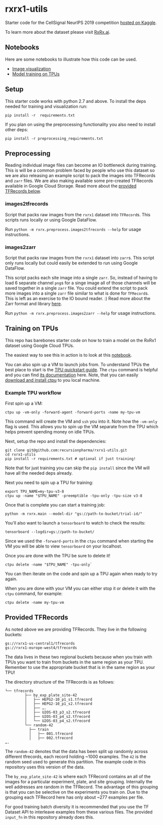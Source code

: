 # rxrx1-utils

Starter code for the CellSignal NeurIPS 2019 competition [hosted on Kaggle](https://www.kaggle.com/c/recursion-cellular-image-classification).

To learn more about the dataset please visit [RxRx.ai](http://rxrx.ai).

## Notebooks

Here are some notebooks to illustrate how this code can be used.

 * [Image visualization][vis-notebook]
 * [Model training on TPUs][training-notebook]
 
 [vis-notebook]: https://colab.research.google.com/github/recursionpharma/rxrx1-utils/blob/master/notebooks/visualization.ipynb
 [training-notebook]: https://colab.research.google.com/github/recursionpharma/rxrx1-utils/blob/master/notebooks/training.ipynb
 
## Setup

This starter code works with python 2.7 and above. To install the deps needed for training and visualization run:

```
pip install -r  requirements.txt
```

If you plan on using the preprocessing functionality you also need to install other deps:

```
pip install -r preprocessing_requirements.txt
```

## Preprocessing

Reading individual image files can become an IO bottleneck during training. This is will be a common problem faced by people who use this dataset so we are also releasing an example script to pack the images into TFRecords and `zarr` files. We are also making available some pre-created TFRecords available in Google Cloud Storage. Read more about the [provided TFRecords below](#provided-tfrecords).


### images2tfrecords

Script that packs raw images from the `rxrx1` dataset into `TFRecord`s. This scripts runs locally or using Google DataFlow.

Run `python -m rxrx.preprocess.images2tfrecords --help` for usage instructions.


### images2zarr

Script that packs raw images from the `rxrx1` dataset into `zarr`s. This script only runs locally but could easily be extended to run using Google DataFlow. 

This script packs each site image into a single `zarr`. So, instead of having to load 6 separate channel `png`s for a singe image all of those channels will be saved together in a single `zarr` file.
You could extend the script to pack more images into a single `zarr` file similar to what is done for `TFRecord`s. This is left as an exercise to the IO bound reader. :) Read more about the Zarr format and library [here](https://zarr.readthedocs.io/en/stable/).

Run `python -m rxrx.preprocess.images2zarr --help` for usage instructions.

## Training on TPUs

This repo has barebones starter code on how to train a model on the RxRx1 dataset using Google Cloud TPUs.

The easiest way to see this in action is to look at this [notebook][training-notebook].

You can also spin up a VM to launch jobs from. To understand TPUs the best place to start is the [TPU quickstart guide][tpu-quickstart]. The `ctpu` command is helpful and you can find [its documentation][ctpu-docs] here. Note, that you can easily [download and install ctpu][download-ctpu] to you local machine.

[tpu-quickstart]: https://cloud.google.com/tpu/docs/quickstart
[ctpu-docs]: https://cloud.google.com/tpu/docs/ctpu-reference
[download-ctpu]: https://github.com/tensorflow/tpu/tree/master/tools/ctpu#download

### Example TPU workflow

First spin up a VM:
```
ctpu up -vm-only -forward-agent -forward-ports -name my-tpu-vm
```

This command will create the VM and `ssh` you into it. Note how the `-vm-only` flag is used. This allows you to spin up the VM separate from the TPU which helps prevent spending money on idle TPUs.

Next, setup the repo and install the dependencies:
```
git clone git@github.com:recursionpharma/rxrx1-utils.git
cd rxrx1-utils
pip install -r requirements.txt # optional if just training!
```

Note that for just training you can skip the `pip install` since the VM will have all the needed deps already.

Next you need to spin up a TPU for training:
```
export TPU_NAME=my-tpu-v3-8
ctpu up -name "$TPU_NAME" -preemptible -tpu-only -tpu-size v3-8
```

Once that is complete you can start a training job:
```
python -m rxrx.main --model-dir "gs://path-to-bucket/trial-id/"
```
You'll also want to launch a `tensorboard` to watch to check the results:

```
tensorboard --logdir=gs://path-to-bucket/
```
Since we used the `-forward-ports` in the `ctpu` command when starting the VM you will be able to view `tensorboard` on your localhost.

Once you are done with the TPU be sure to delete it!
```
ctpu delete -name "$TPU_NAME" -tpu-only`
```

You can then iterate on the code and spin up a TPU again when ready to try again. 

When you are done with your VM you can either stop it or delete it with the `ctpu` command, for example:
```
ctpu delete -name my-tpu-vm
```

## Provided TFRecords

As noted above we are providing TFRecords. They live in the following buckets:

```
gs://rxrx1-us-central1/tfrecords
gs://rxrx1-europe-west4/tfrecords
```

The data lives in these two regional buckets because when you train with TPUs you want to train from buckets in the same region as your TPU. Remember to use the appropriate bucket that is in the same region as your TPU!

The directory structure of the TFRecords is as follows:

```
└── tfrecords
         ├── by_exp_plate_site-42
         │   ├── HEPG2-10_p1_s1.tfrecord
         │   ├── HEPG2-10_p1_s2.tfrecord
         │   ├── ….
         │   ├── U2OS-03_p3_s2.tfrecord
         │   ├── U2OS-03_p4_s2.tfrecord
         │   └── U2OS-03_p4_s2.tfrecord
         └── random-42
           ├── train
           │   ├── 001.tfrecord
           │   ├── 002.tfrecord
…. 
```
The `random-42` denotes that the data has been split up randomly across different tfrecords, each record holding ~1000 examples. The `42` is the random seed used to generate this partition. The example code in this repository uses this version of the data.

The `by_exp_plate_site-42` is where each TFRecord contains an all of the images for a particular experiment, plate, and site grouping. Internally the well addresses are random in the TFRecord. The advantage of this grouping is that you can be selective on the experiments you train on. Due to the grouping each TFRecord here has only about ~277 examples per file.

For good training batch diversity it is recommended that you use the TF Dataset API to interleave examples from these various files. The provided `input_fn` in this repository already does this.

